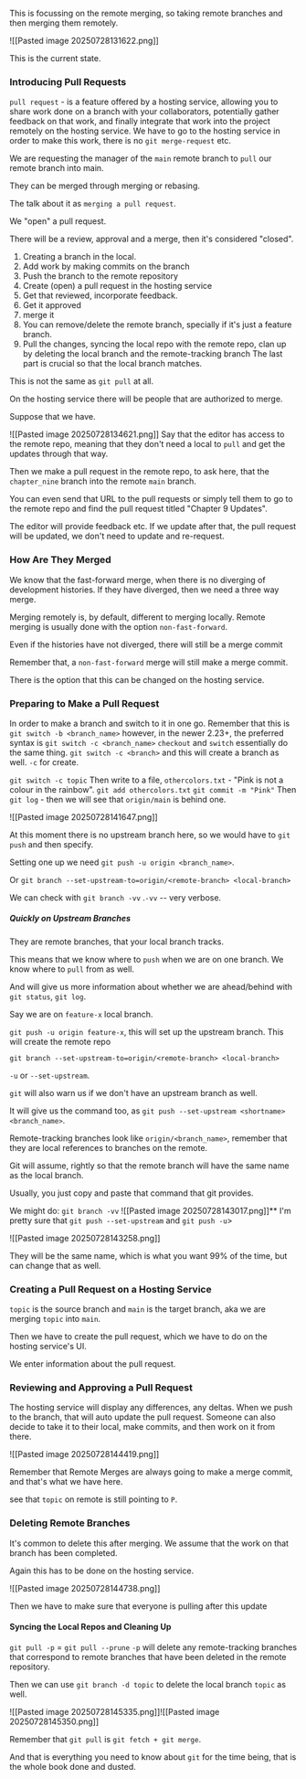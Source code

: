 This is focussing on the remote merging, so taking remote branches and then merging them remotely.

![[Pasted image 20250728131622.png]]

This is the current state. 

### Introducing Pull Requests
`pull request` - is a feature offered by a hosting service, allowing you to share work done on a branch with your collaborators, potentially gather feedback on that work, and finally integrate that work into the project remotely on the hosting service. 
We have to go to the hosting service in order to make this work, there is no `git merge-request` etc.

We are requesting the manager of the `main` remote branch to `pull` our remote branch into main. 

They can be merged through merging or rebasing. 

The talk about it as `merging a pull request`. 

We "open" a pull request. 

There will be a review, approval and a merge, then it's considered "closed". 

1. Creating a branch in the local. 
2. Add work by making commits on the branch
3. Push the branch to the remote repository
4. Create (open) a pull request in the hosting service
5. Get that reviewed, incorporate feedback. 
6. Get it approved
7. merge it
8. You can remove/delete the remote branch, specially if it's just a feature branch. 
9. Pull the changes, syncing the local repo with the remote repo, clan up by deleting the local branch and the remote-tracking branch
The last part is crucial so that the local branch matches. 

This is not the same as `git pull` at all. 

On the hosting service there will be people that are authorized to merge. 

Suppose that we have.

![[Pasted image 20250728134621.png]]
Say that the editor has access to the remote repo, meaning that they don't need a local to `pull` and get the updates through that way. 

Then we make a pull request in the remote repo, to ask here, that the `chapter_nine` branch into the remote `main` branch. 

You can even send that URL to the pull requests or simply tell them to go to the remote repo and find the pull request titled "Chapter 9 Updates". 

The editor will provide feedback etc. 
If we update after that, the pull request will be updated, we don't need to update and re-request. 

### How Are They Merged
We know that the fast-forward merge, when there is no diverging of development histories. 
If they have diverged, then we need a three way merge. 

Merging remotely is, by default, different to merging locally. 
Remote merging is usually done with the option `non-fast-forward`. 

Even if the histories have not diverged, there will still be a merge commit

Remember that, a `non-fast-forward` merge will still make a merge commit. 

There is the option that this can be changed on the hosting service. 

### Preparing to Make a Pull Request
In order to make a branch and switch to it in one go. 
Remember that this is `git switch -b <branch_name>` however, in the newer 2.23+, the preferred syntax is `git switch -c <branch_name>`
`checkout` and `switch` essentially do the same thing. 
`git switch -c <branch>` and this will create a branch as well.
`-c` for create.

`git switch -c topic` 
Then write to a file, `othercolors.txt` - "Pink is not a colour in the rainbow". 
`git add othercolors.txt`
`git commit -m "Pink"`
Then `git log` - then we will see that `origin/main` is behind one. 

![[Pasted image 20250728141647.png]]

At this moment there is no upstream branch here, so we would have to `git push` and then specify. 

Setting one up we need `git push -u origin <branch_name>`. 

Or `git branch --set-upstream-to=origin/<remote-branch> <local-branch>`

We can check with `git branch -vv` .`-vv` -- very verbose. 

##### Quickly on Upstream Branches
They are remote branches, that your local branch tracks. 

This means that we know where to `push` when we are on one branch. 
We know where to `pull` from as well. 

And will give us more information about whether we are ahead/behind with `git status`, `git log`. 

Say we are on `feature-x` local branch. 

`git push -u origin feature-x`, this will set up the upstream branch. This will create the remote repo 

`git branch --set-upstream-to=origin/<remote-branch> <local-branch>`

`-u` or `--set-upstream`. 

`git` will also warn us if we don't have an upstream branch as well. 

It will give us the command too, as `git push --set-upstream <shortname> <branch_name>`. 

Remote-tracking branches look like `origin/<branch_name>`, remember that they are local references to branches on the remote. 

Git will assume, rightly so that the remote branch will have the same name as the local branch. 

Usually, you just copy and paste that command that git provides. 

We might do: 
`git branch -vv` 
![[Pasted image 20250728143017.png]]**
I'm pretty sure that `git push --set-upstream` and `git push -u`> 

![[Pasted image 20250728143258.png]]

They will be the same name, which is what you want 99% of the time, but can change that as well. 

### Creating a Pull Request on a Hosting Service
`topic` is the source branch and `main` is the target branch, aka we are merging `topic` into `main`. 

Then we have to create the pull request, which we have to do on the hosting service's UI. 

We enter information about the pull request. 

### Reviewing and Approving a Pull Request
The hosting service will display any differences, any deltas. 
When we push to the branch, that will auto update the pull request. 
Someone can also decide to take it to their local, make commits, and then work on it from there. 

![[Pasted image 20250728144419.png]]

Remember that Remote Merges are always going to make a merge commit, and that's what we have here. 


see that `topic` on remote is still pointing to `P`. 

### Deleting Remote Branches
It's common to delete this after merging. 
We assume that the work on that branch has been completed. 

Again this has to be done on the hosting service. 

![[Pasted image 20250728144738.png]]

Then we have to make sure that everyone is pulling after this update

#### Syncing the Local Repos and Cleaning Up
`git pull -p` = `git pull --prune`
`-p` will delete any remote-tracking branches that correspond to remote branches that have been deleted in the remote repository. 

Then we can use `git branch -d topic` to delete the local branch `topic` as well. 

![[Pasted image 20250728145335.png]]![[Pasted image 20250728145350.png]]

Remember that `git pull` is `git fetch + git merge`. 

And that is everything you need to know about `git` for the time being, that is the whole book done and dusted. 


